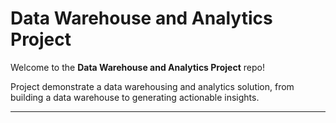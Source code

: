 # Data Warehouse and Analytics Project

Welcome to the **Data Warehouse and Analytics Project** repo!

Project demonstrate a data warehousing and analytics solution, from building a data warehouse to generating actionable insights. 

---

